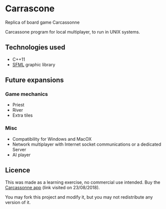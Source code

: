 # Carrascone
Replica of board game Carcassonne

Carcassone program for local multiplayer, to run in UNIX systems.

## Technologies used

+ C++11
+ [SFML](https://www.sfml-dev.org/) graphic library 

## Future expansions

### Game mechanics

+ Priest
+ River
+ Extra tiles

### Misc

+ Compatibility for Windows and MacOX
+ Network multiplayer with Internet socket communications or a dedicated Server
+ AI player

## Licence

This was made as a learning exercise, no commercial use intended. Buy the [Carcassonne app](https://play.google.com/store/apps/details?id=com.asmodeedigital.carcassonne&hl=pt) (link visited on 23/08/2018).

You may fork this project and modify it, but you may not redistribute any version of it.
